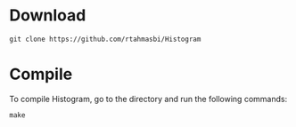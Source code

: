 

# Download
    git clone https://github.com/rtahmasbi/Histogram


# Compile
To compile Histogram, go to the directory and run the following commands:

    make
